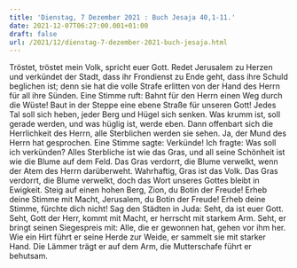 ```yaml
---
title: 'Dienstag, 7 Dezember 2021 : Buch Jesaja 40,1-11.'
date: 2021-12-07T06:27:00.001+01:00
draft: false
url: /2021/12/dienstag-7-dezember-2021-buch-jesaja.html
---
```


Tröstet, tröstet mein Volk, spricht euer Gott. Redet Jerusalem zu Herzen und verkündet der Stadt, dass ihr Frondienst zu Ende geht, dass ihre Schuld beglichen ist; denn sie hat die volle Strafe erlitten von der Hand des Herrn für all ihre Sünden. Eine Stimme ruft: Bahnt für den Herrn einen Weg durch die Wüste! Baut in der Steppe eine ebene Straße für unseren Gott! Jedes Tal soll sich heben, jeder Berg und Hügel sich senken. Was krumm ist, soll gerade werden, und was hüglig ist, werde eben. Dann offenbart sich die Herrlichkeit des Herrn, alle Sterblichen werden sie sehen. Ja, der Mund des Herrn hat gesprochen. Eine Stimme sagte: Verkünde! Ich fragte: Was soll ich verkünden? Alles Sterbliche ist wie das Gras, und all seine Schönheit ist wie die Blume auf dem Feld. Das Gras verdorrt, die Blume verwelkt, wenn der Atem des Herrn darüberweht. Wahrhaftig, Gras ist das Volk. Das Gras verdorrt, die Blume verwelkt, doch das Wort unseres Gottes bleibt in Ewigkeit. Steig auf einen hohen Berg, Zion, du Botin der Freude! Erheb deine Stimme mit Macht, Jerusalem, du Botin der Freude! Erheb deine Stimme, fürchte dich nicht! Sag den Städten in Juda: Seht, da ist euer Gott. Seht, Gott der Herr, kommt mit Macht, er herrscht mit starkem Arm. Seht, er bringt seinen Siegespreis mit: Alle, die er gewonnen hat, gehen vor ihm her. Wie ein Hirt führt er seine Herde zur Weide, er sammelt sie mit starker Hand. Die Lämmer trägt er auf dem Arm, die Mutterschafe führt er behutsam.